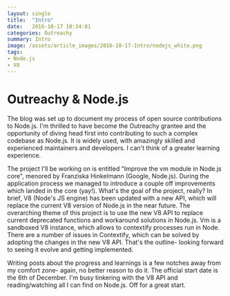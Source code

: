 ```yaml
---
layout: single
title:  "Intro"
date:   2016-10-17 10:34:01
categories: Outreachy
summary: Intro
image: /assets/article_images/2016-10-17-Intro/nodejs_white.png
tags:
- Node.js
- V8
---
```


# Outreachy & Node.js

The blog was set up to document my process of open source contributions to Node.js.
I'm thrilled to have become the Outreachy grantee and the opportunity of diving head
first into contributing to such a complex codebase as Node.js. It is widely used,
with amazingly skilled and experienced maintainers and developers.
I can't think of a greater learning experience.

The project I'll be working on is entitled "Improve the vm module in Node.js core",
menored by Franziska Hinkelmann (Google, Node.js). During the application process
we managed to introduce a couple off improvements which landed in the core (yay!).
What's the goal of the project, really?
In brief, V8 (Node's JS engine) has been updated with a new API, which will
replace the current V8 version of Node.js in the near future.
The overarching theme of this project is to use the new V8 API to replace
current deprecated functions and workaround solutions in Node.js.
Vm is a sandboxed V8 instance, which allows to contextify processes run in Node.
There are a number of issues in Contextify, which can be solved by adopting
the changes in the new V8 API. That's the outline- looking forward to seeing
it evolve and getting implemented.

Writing posts about the progress and learnings is a few notches away from my comfort
zone- again, no better reason to do it. The official start date is the 6th of December.
I'm busy tinkering with the V8 API and reading/watching all I can find on Node.js.
Off for a great start.
